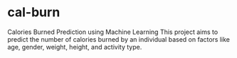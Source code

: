 # cal-burn
Calories Burned Prediction using Machine Learning  This project aims to predict the number of calories burned by an individual based on factors like age, gender, weight, height, and activity type. 
